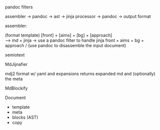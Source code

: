 pandoc filters

assembler -> pandoc -> ast -> jinja processor -> pandoc -> output format



assembler:

(format template)
[front] + [aims] + [bg] + [approach]   \
                                         --> md + jinja  -> use a pandoc filter to handle jinja
 front  +  aims  +  bg +   approach    / 
(use pandoc to disassemble the input document)

semiotext


MdJijnafier

mdj2 format w/ yaml and expansions
returns expanded md and (optionally) the meta

MdBlockify


Document
- template
- meta
- blocks (AST)
- copy